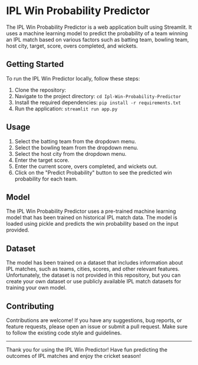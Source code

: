 # IPL Win Probability Predictor

The IPL Win Probability Predictor is a web application built using Streamlit. It uses a machine learning model to predict the probability of a team winning an IPL match based on various factors such as batting team, bowling team, host city, target, score, overs completed, and wickets.

## Getting Started

To run the IPL Win Predictor locally, follow these steps:

1. Clone the repository:
2. Navigate to the project directory: `cd Ipl-Win-Probability-Predictor`
3. Install the required dependencies: `pip install -r requirements.txt`
4. Run the application: `streamlit run app.py`

## Usage

1. Select the batting team from the dropdown menu.
2. Select the bowling team from the dropdown menu.
3. Select the host city from the dropdown menu.
4. Enter the target score.
5. Enter the current score, overs completed, and wickets out.
6. Click on the "Predict Probability" button to see the predicted win probability for each team.

## Model

The IPL Win Probability Predictor uses a pre-trained machine learning model that has been trained on historical IPL match data. The model is loaded using pickle and predicts the win probability based on the input provided.

## Dataset

The model has been trained on a dataset that includes information about IPL matches, such as teams, cities, scores, and other relevant features. Unfortunately, the dataset is not provided in this repository, but you can create your own dataset or use publicly available IPL match datasets for training your own model.

## Contributing

Contributions are welcome! If you have any suggestions, bug reports, or feature requests, please open an issue or submit a pull request. Make sure to follow the existing code style and guidelines.


---

Thank you for using the IPL Win Predictor! Have fun predicting the outcomes of IPL matches and enjoy the cricket season!
